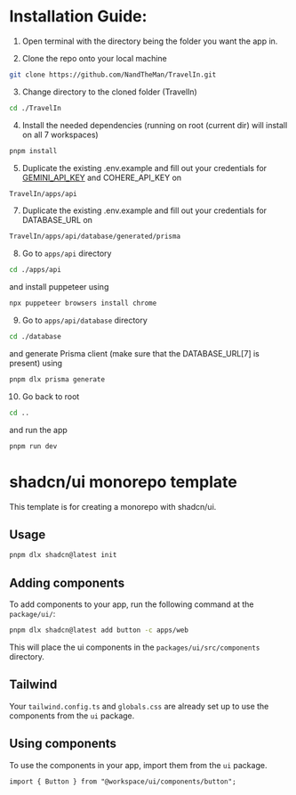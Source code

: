 # Installation Guide:

1. Open terminal with the directory being the folder you want the app in.

2. Clone the repo onto your local machine
```bash
git clone https://github.com/NandTheMan/TravelIn.git
```

3. Change directory to the cloned folder (TravelIn)
```bash
cd ./TravelIn
```

4. Install the needed dependencies (running on root (current dir) will install on all 7 workspaces) 
```bash
pnpm install
```

5. Duplicate the existing .env.example and fill out your credentials for [GEMINI_API_KEY](https://aistudio.google.com/apikey) and COHERE_API_KEY on 
```bash
TravelIn/apps/api
```

7. Duplicate the existing .env.example and fill out your credentials for DATABASE_URL on 
```bash
TravelIn/apps/api/database/generated/prisma
```

8. Go to `apps/api` directory
```bash
cd ./apps/api
```
and install puppeteer using
```bash
npx puppeteer browsers install chrome
```

9. Go to `apps/api/database` directory
```bash
cd ./database
```
and generate Prisma client (make sure that the DATABASE_URL[7] is present) using
```bash
pnpm dlx prisma generate
```

10. Go back to root
```bash
cd ..
```
and run the app
```bash
pnpm run dev
```




# shadcn/ui monorepo template

This template is for creating a monorepo with shadcn/ui.

## Usage

```bash
pnpm dlx shadcn@latest init
```

## Adding components

To add components to your app, run the following command at the `package/ui/`:

```bash
pnpm dlx shadcn@latest add button -c apps/web
```

This will place the ui components in the `packages/ui/src/components` directory.

## Tailwind

Your `tailwind.config.ts` and `globals.css` are already set up to use the components from the `ui` package.

## Using components

To use the components in your app, import them from the `ui` package.

```tsx
import { Button } from "@workspace/ui/components/button";
```
